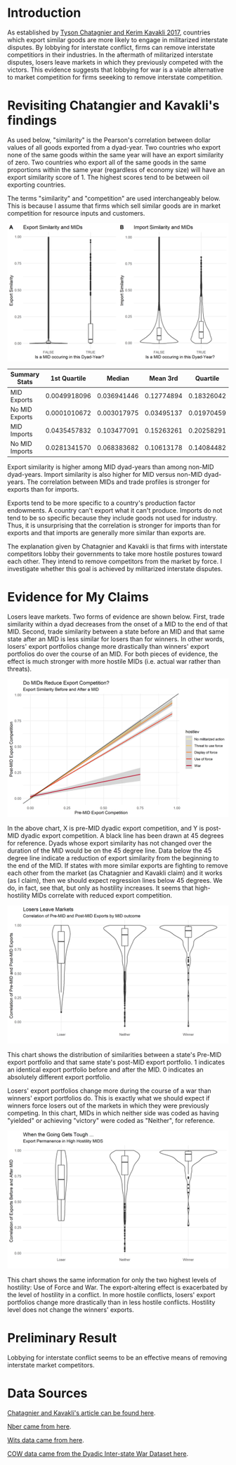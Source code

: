 # Introduction

As established by [Tyson Chatagnier and Kerim Kavakli 2017](https://journals.sagepub.com/doi/abs/10.1177/0022002715613565?journalCode=jcrb), countries which export similar goods are more likely to engage in militarized interstate disputes. By lobbying for interstate conflict, firms can remove interstate competitiors in their industries.
In the aftermath of militarized interstate disputes, losers leave markets in which they previously competed with the victors. This evidence suggests that lobbying for war is a viable alternative to market competition for firms seeeking to remove interstate competition.

# Revisiting Chatangier and Kavakli's findings

As used below, "similarity" is the Pearson's correlation between dollar values of all goods exported from a dyad-year. Two countries who export none of the same goods within the same year will have an export similarity of zero. Two countries who export all of the same goods in the same proportions within the same year (regardless of economy size) will have an export similarity score of 1. The highest scores tend to be between oil exporting countries. 

The terms "similarity" and "competition" are used interchangeably below. This is because I assume that firms which sell similar goods are in market competition for resource inputs and customers.

![](https://github.com/Chris-FSU/Trade.War/blob/master/fig/ExpImpSim.png)

Summary Stats  |1st Quartile |Median      |Mean 3rd     |Quartile
---|---|---|---|---
MID Exports    |0.0049918096 |0.036941446 |0.12774894   |0.18326042
No MID Exports |0.0001010672 |0.003017975 |0.03495137   |0.01970459
MID Imports    |0.0435457832 |0.103477091 |0.15263261   |0.20258291
No MID Imports |0.0281341570 |0.068383682 |0.10613178   |0.14084482

Export similarity is higher among MID dyad-years than among non-MID dyad-years. Import similarity is also higher for MID versus non-MID dyad-years. The correlation between MIDs and trade profiles is stronger for exports than for imports.

Exports tend to be more specific to a country's production factor endowments. A country can't export what it can't produce. Imports do not tend to be so specific because they include goods not used for industry. Thus, it is unsurprising that the correlation is stronger for imports than for exports and that imports are generally more similar than exports are.

The explanation given by Chatagnier and Kavakli is that firms with interstate competitors lobby their governments to take more hostile postures toward each other. They intend to remove competitors from the market by force. I investigate whether this goal is achieved by militarized interstate disputes.

# Evidence for My Claims

Losers leave markets. Two forms of evidence are shown below. First, trade similarity within a dyad decreases from the onset of a MID to the end of that MID. Second, trade similarity between a state before an MID and that same state after an MID is less similar for losers than for winners. In other words, losers' export portfolios change more drastically than winners' export portfolios do over the course of an MID. For both pieces of evidence, the effect is much stronger with more hostile MIDs (i.e. actual war rather than threats).

![](https://github.com/Chris-FSU/Trade.War/blob/master/fig/ExpChangeHost1.png)

In the above chart, X is pre-MID dyadic export competition, and Y is post-MID dyadic export competition. A black line has been drawn at 45 degrees for reference. Dyads whose export similarity has not changed over the duration of the MID would be on the 45 degree line. Data below the 45 degree line indicate a reduction of export similarity from the beginning to the end of the MID. If states with more similar exports are fighting to remove each other from the market (as Chatagnier and Kavakli claim) and it works (as I claim), then we should expect regression lines below 45 degrees. We do, in fact, see that, but only as hostility increases. It seems that high-hostility MIDs correlate with reduced export competition.

![](https://github.com/Chris-FSU/Trade.War/blob/master/fig/LosersWeep.png)

This chart shows the distribution of similarities between a state's Pre-MID export portfolio and that same state's post-MID export portfolio. 1 indicates an identical export portfolio before and after the MID. 0 indicates an absolutely different export portfolio. 

Losers' export portfolios change more during the course of a war than winners' export portfolios do. This is exactly what we should expect if winners force losers out of the markets in which they were previously competing. In this chart, MIDs in which neither side was coded as having "yielded" or achieving "victory" were coded as "Neither", for reference.

![](https://github.com/Chris-FSU/Trade.War/blob/master/fig/LosersWeepHarder.png)

This chart shows the same information for only the two highest levels of hostility: Use of Force and War. The export-altering effect is exacerbated by the level of hostility in a conflict. In more hostile conflicts, losers' export portfolios change more drastically than in less hostile conflicts. Hostility level does not change the winners' exports.

# Preliminary Result

Lobbying for interstate conflict seems to be an effective means of removing interstate market competitors.

# Data Sources
[Chatagnier and Kavakli's article can be found here](https://journals.sagepub.com/doi/abs/10.1177/0022002715613565?journalCode=jcrb).

[Nber came from here](https://cid.econ.ucdavis.edu/nberus.html).

[Wits data came from here](http://wits.worldbank.org/WITS/WITS/AdvanceQuery/RawTradeData/QueryDefinition.aspx?Page=RawTradeData).

[COW data came from the Dyadic Inter-state War Dataset here](https://correlatesofwar.org/data-sets/COW-war).